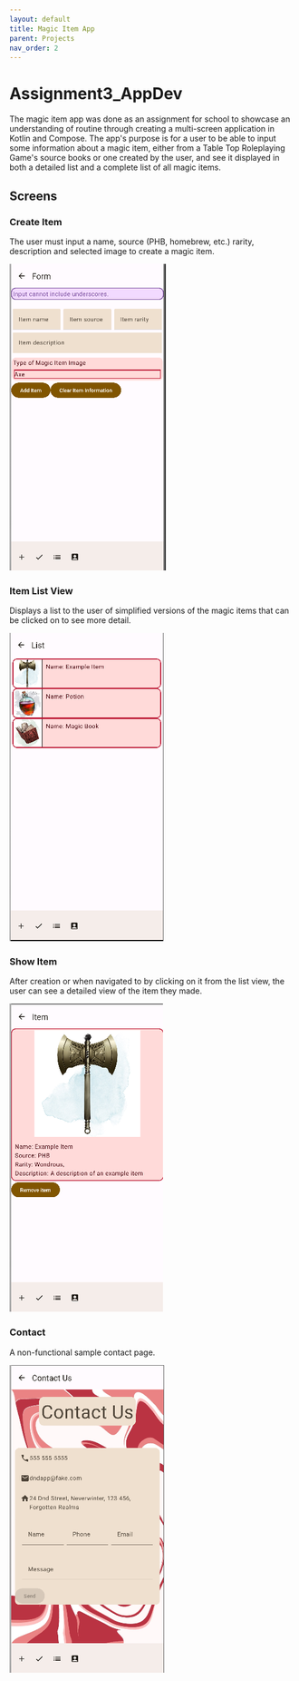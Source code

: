 ```yaml
---
layout: default
title: Magic Item App
parent: Projects
nav_order: 2
---
```


# Assignment3_AppDev

The magic item app was done as an assignment for school to showcase an understanding of routine through creating a multi-screen application in Kotlin and Compose. The app's purpose is for a user to be able to input some information about a magic item, either from a Table Top Roleplaying Game's source books or one created by the user, and see it displayed in both a detailed list and a complete list of all magic items.  

## Screens
### Create Item
The user must input a name, source (PHB, homebrew, etc.) rarity, description and selected image to create a magic item.

![An image showing the item creation screen](img/readme/miform.png)

### Item List View
Displays a list to the user of simplified versions of the magic items that can be clicked on to see more detail.

![An image showing a list of created magic items with sample data](img/readme/milist.png)

### Show Item
After creation or when navigated to by clicking on it from the list view, the user can see a detailed view of the item they made.

![An image showing information about a magic item](img/readme/miitem.png)

### Contact
A non-functional sample contact page.

![An image showing a contact page with a disabled submit button](img/readme/micontact.png)